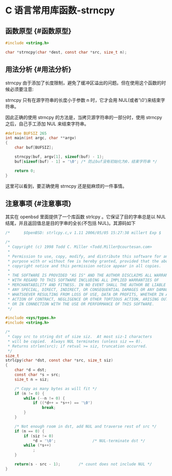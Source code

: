 # C 语言常用库函数-strncpy


## 函数原型 {#函数原型}

```c
#include <string.h>

char *strncpy(char *dest, const char *src, size_t n);
```


## 用法分析 {#用法分析}

strncpy 由于添加了长度限制，避免了缓冲区溢出的问题。但在使用这个函数的时候必须要注意:

strncpy 只有在源字符串的长度小于参数 n 时，它才会用 NUL(或者'\\0')来结束字符串。

因此正确的使用 strncpy 的方法是，当拷贝源字符串的一部分时，使用 strncpy 之后，自己手工添加 NUL 来结束字符串。

```c
#define BUFSIZ 265
int main(int argc, char **argv)
{
    char buf[BUFSIZ];

    strncpy(buf, argv[1], sizeof(buf) - 1);
    buf[sizeof(buf) - 1] = '\0'; /* 防止buf没有初始化为0，结束字符串 */

    return 0;
}
```

这里可以看到，要正确使用 strncpy 还是挺麻烦的一件事情。


## 注意事项 {#注意事项}

其实在 openbsd 里面提供了一个库函数 strlcpy 。它保证了目的字串总是以 NUL 结尾，并且返回值总是目的字串的全长(不包括 NUL)。其源码如下

```c
/*      $OpenBSD: strlcpy.c,v 1.11 2006/05/05 15:27:38 millert Exp $        */

/*
 * Copyright (c) 1998 Todd C. Miller <Todd.Miller@courtesan.com>
 *
 * Permission to use, copy, modify, and distribute this software for any
 * purpose with or without fee is hereby granted, provided that the above
 * copyright notice and this permission notice appear in all copies.
 *
 * THE SOFTWARE IS PROVIDED "AS IS" AND THE AUTHOR DISCLAIMS ALL WARRANTIES
 * WITH REGARD TO THIS SOFTWARE INCLUDING ALL IMPLIED WARRANTIES OF
 * MERCHANTABILITY AND FITNESS. IN NO EVENT SHALL THE AUTHOR BE LIABLE FOR
 * ANY SPECIAL, DIRECT, INDIRECT, OR CONSEQUENTIAL DAMAGES OR ANY DAMAGES
 * WHATSOEVER RESULTING FROM LOSS OF USE, DATA OR PROFITS, WHETHER IN AN
 * ACTION OF CONTRACT, NEGLIGENCE OR OTHER TORTIOUS ACTION, ARISING OUT OF
 * OR IN CONNECTION WITH THE USE OR PERFORMANCE OF THIS SOFTWARE.
 */

#include <sys/types.h>
#include <string.h>

/*
 * Copy src to string dst of size siz.  At most siz-1 characters
 * will be copied.  Always NUL terminates (unless siz == 0).
 * Returns strlen(src); if retval >= siz, truncation occurred.
 */
size_t
strlcpy(char *dst, const char *src, size_t siz)
{
    char *d = dst;
    const char *s = src;
    size_t n = siz;

    /* Copy as many bytes as will fit */
    if (n != 0) {
        while (--n != 0) {
            if ((*d++ = *s++) == '\0')
                break;
        }
    }

    /* Not enough room in dst, add NUL and traverse rest of src */
    if (n == 0) {
        if (siz != 0)
            *d = '\0';                /* NUL-terminate dst */
        while (*s++)
            ;
    }

    return(s - src - 1);        /* count does not include NUL */
}
```

